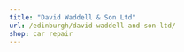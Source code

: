 ```yaml
---
title: "David Waddell & Son Ltd"
url: /edinburgh/david-waddell-and-son-ltd/
shop: car repair
---
```

